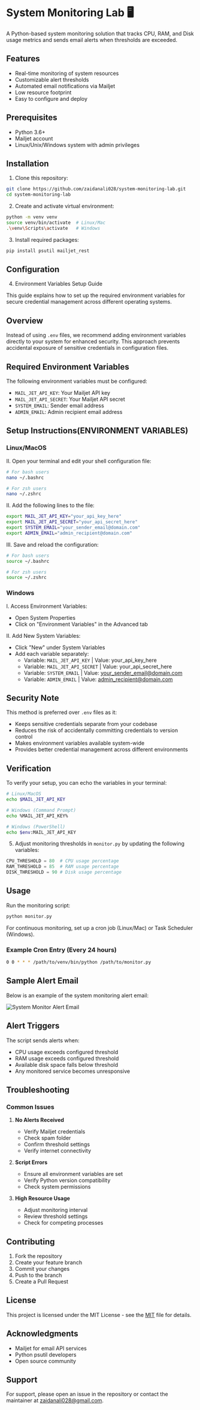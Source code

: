 # System Monitoring Lab 🖥️

A Python-based system monitoring solution that tracks CPU, RAM, and Disk usage metrics and sends email alerts when thresholds are exceeded.

## Features

- Real-time monitoring of system resources
- Customizable alert thresholds
- Automated email notifications via Mailjet
- Low resource footprint
- Easy to configure and deploy

## Prerequisites

- Python 3.6+
- Mailjet account
- Linux/Unix/Windows system with admin privileges

## Installation

1. Clone this repository:
```bash
git clone https://github.com/zaidanali028/system-monitoring-lab.git
cd system-monitoring-lab
```

2. Create and activate virtual environment:
```bash
python -m venv venv
source venv/bin/activate  # Linux/Mac
.\venv\Scripts\activate   # Windows
```

3. Install required packages:
```bash
pip install psutil mailjet_rest 
```

## Configuration

4. Environment Variables Setup Guide

This guide explains how to set up the required environment variables for secure credential management across different operating systems.

## Overview

Instead of using `.env` files, we recommend adding environment variables directly to your system for enhanced security. This approach prevents accidental exposure of sensitive credentials in configuration files.

## Required Environment Variables

The following environment variables must be configured:
- `MAIL_JET_API_KEY`: Your Mailjet API key
- `MAIL_JET_API_SECRET`: Your Mailjet API secret
- `SYSTEM_EMAIL`: Sender email address
- `ADMIN_EMAIL`: Admin recipient email address

## Setup Instructions(ENVIRONMENT VARIABLES)

### Linux/MacOS

II. Open your terminal and edit your shell configuration file:
   ```bash
   # For bash users
   nano ~/.bashrc
   
   # For zsh users
   nano ~/.zshrc
   ```

II. Add the following lines to the file:
   ```bash
   export MAIL_JET_API_KEY="your_api_key_here"
   export MAIL_JET_API_SECRET="your_api_secret_here"
   export SYSTEM_EMAIL="your_sender_email@domain.com"
   export ADMIN_EMAIL="admin_recipient@domain.com"
   ```

III. Save and reload the configuration:
   ```bash
   # For bash users
   source ~/.bashrc
   
   # For zsh users
   source ~/.zshrc
   ```

### Windows

I. Access Environment Variables:
   - Open System Properties
   - Click on "Environment Variables" in the Advanced tab

II. Add New System Variables:
   - Click "New" under System Variables
   - Add each variable separately:
     * Variable: `MAIL_JET_API_KEY` | Value: your_api_key_here
     * Variable: `MAIL_JET_API_SECRET` | Value: your_api_secret_here
     * Variable: `SYSTEM_EMAIL` | Value: your_sender_email@domain.com
     * Variable: `ADMIN_EMAIL` | Value: admin_recipient@domain.com

## Security Note

This method is preferred over `.env` files as it:
- Keeps sensitive credentials separate from your codebase
- Reduces the risk of accidentally committing credentials to version control
- Makes environment variables available system-wide
- Provides better credential management across different environments

## Verification

To verify your setup, you can echo the variables in your terminal:

```bash
# Linux/MacOS
echo $MAIL_JET_API_KEY

# Windows (Command Prompt)
echo %MAIL_JET_API_KEY%

# Windows (PowerShell)
echo $env:MAIL_JET_API_KEY
```

5. Adjust monitoring thresholds in `monitor.py` by updating the following variables:
```python
CPU_THRESHOLD = 80  # CPU usage percentage
RAM_THRESHOLD = 85  # RAM usage percentage
DISK_THRESHOLD = 90 # Disk usage percentage
```

## Usage

Run the monitoring script:
```bash
python monitor.py
```

For continuous monitoring, set up a cron job (Linux/Mac) or Task Scheduler (Windows).

### Example Cron Entry (Every 24 hours)
```bash
0 0 * * * /path/to/venv/bin/python /path/to/monitor.py
```

## Sample Alert Email

Below is an example of the system monitoring alert email:

![System Monitor Alert Email](sample.png)


## Alert Triggers

The script sends alerts when:
- CPU usage exceeds configured threshold
- RAM usage exceeds configured threshold
- Available disk space falls below threshold
- Any monitored service becomes unresponsive

## Troubleshooting

### Common Issues

1. **No Alerts Received**
   - Verify Mailjet credentials
   - Check spam folder
   - Confirm threshold settings
   - Verify internet connectivity

2. **Script Errors**
   - Ensure all environment variables are set
   - Verify Python version compatibility
   - Check system permissions

3. **High Resource Usage**
   - Adjust monitoring interval
   - Review threshold settings
   - Check for competing processes

## Contributing

1. Fork the repository
2. Create your feature branch
3. Commit your changes
4. Push to the branch
5. Create a Pull Request

## License

This project is licensed under the MIT License - see the [MIT](LICENSE) file for details.

## Acknowledgments

- Mailjet for email API services
- Python psutil developers
- Open source community

## Support

For support, please open an issue in the repository or contact the maintainer at zaidanali028@gmail.com.
